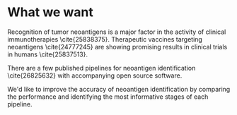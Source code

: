 # What we want

Recognition of tumor neoantigens is a major factor in the activity of clinical immunotherapies \cite{25838375}. Therapeutic vaccines targeting neoantigens \cite{24777245} are showing promising results in clinical trials in humans \cite{25837513}.

There are a few published pipelines for neoantigen identification \cite{26825632} with accompanying open source software.

We'd like to improve the accuracy of neoantigen identification by comparing the performance and identifying the most informative stages of each pipeline.